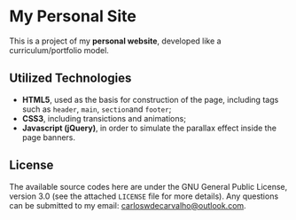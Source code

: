 # My Personal Site

This is a project of my **personal website**, developed like a curriculum/portfolio model.

## Utilized Technologies

- **HTML5**, used as the basis for construction of the page, including tags such as `header`, `main`, `section`and `footer`;
- **CSS3**, including transictions and animations;
- **Javascript (jQuery)**, in order to simulate the parallax effect inside the page banners.

## License

The available source codes here are under the GNU General Public License, version 3.0 (see the attached `LICENSE` file for more details). Any questions can be submitted to my email: carloswdecarvalho@outlook.com.
